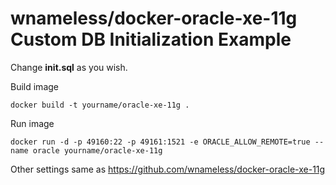 # wnameless/docker-oracle-xe-11g Custom DB Initialization Example

Change **init.sql** as you wish.

Build image

```
docker build -t yourname/oracle-xe-11g .
````


Run image

```
docker run -d -p 49160:22 -p 49161:1521 -e ORACLE_ALLOW_REMOTE=true --name oracle yourname/oracle-xe-11g
```


Other settings same as https://github.com/wnameless/docker-oracle-xe-11g
